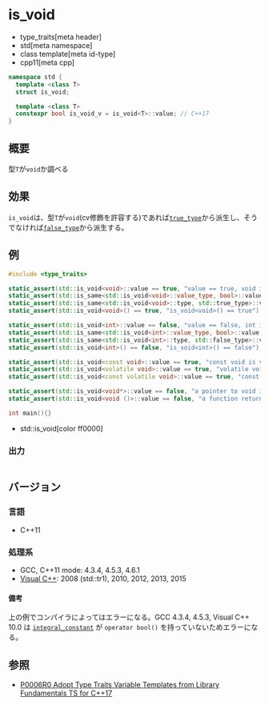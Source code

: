 # is_void
* type_traits[meta header]
* std[meta namespace]
* class template[meta id-type]
* cpp11[meta cpp]

```cpp
namespace std {
  template <class T>
  struct is_void;

  template <class T>
  constexpr bool is_void_v = is_void<T>::value; // C++17
}
```

## 概要
型`T`が`void`か調べる


## 効果
`is_void`は、型`T`が`void`(cv修飾を許容する)であれば[`true_type`](true_type.md)から派生し、そうでなければ[`false_type`](false_type.md)から派生する。


## 例
```cpp example
#include <type_traits>

static_assert(std::is_void<void>::value == true, "value == true, void is void");
static_assert(std::is_same<std::is_void<void>::value_type, bool>::value, "value_type == bool");
static_assert(std::is_same<std::is_void<void>::type, std::true_type>::value, "type == true_type");
static_assert(std::is_void<void>() == true, "is_void<void>() == true");

static_assert(std::is_void<int>::value == false, "value == false, int is not void");
static_assert(std::is_same<std::is_void<int>::value_type, bool>::value, "value_type == bool");
static_assert(std::is_same<std::is_void<int>::type, std::false_type>::value, "type == false_type");
static_assert(std::is_void<int>() == false, "is_void<int>() == false");

static_assert(std::is_void<const void>::value == true, "const void is void");
static_assert(std::is_void<volatile void>::value == true, "volatile void is void");
static_assert(std::is_void<const volatile void>::value == true, "const volatile void is void");

static_assert(std::is_void<void*>::value == false, "a pointer to void is not void");
static_assert(std::is_void<void ()>::value == false, "a function returning void is not void");

int main(){}
```
* std::is_void[color ff0000]

### 出力
```
```

## バージョン
### 言語
- C++11

### 処理系
- GCC, C++11 mode: 4.3.4, 4.5.3, 4.6.1
- [Visual C++](/implementation.md#visual_cpp): 2008 (std::tr1), 2010, 2012, 2013, 2015

#### 備考
上の例でコンパイラによってはエラーになる。GCC 4.3.4, 4.5.3, Visual C++ 10.0 は [`integral_constant`](integral_constant.md) が `operator bool()` を持っていないためエラーになる。


## 参照
- [P0006R0 Adopt Type Traits Variable Templates from Library Fundamentals TS for C++17](http://www.open-std.org/jtc1/sc22/wg21/docs/papers/2015/p0006r0.html)
